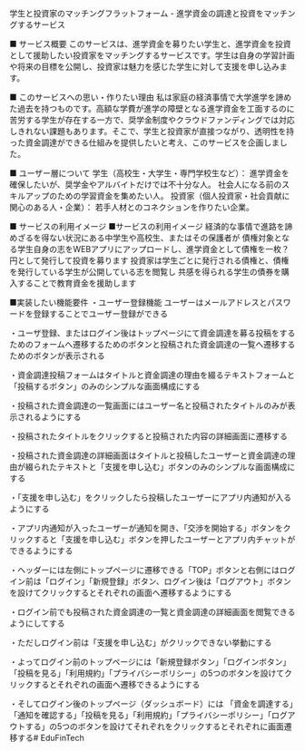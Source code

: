 学生と投資家のマッチングフラットフォーム - 進学資金の調達と投資をマッチングするサービス

■ サービス概要
このサービスは、進学資金を募りたい学生と、進学資金を投資として援助したい投資家をマッチングするサービスです。学生は自身の学習計画や将来の目標を公開し、投資家は魅力を感じた学生に対して支援を申し込みます。

■ このサービスへの思い・作りたい理由
私は家庭の経済事情で大学進学を諦めた過去を持つものです。高額な学費が進学の障壁となる進学資金を工面するのに苦労する学生が存在する一方で、奨学金制度やクラウドファンディングでは対応しきれない課題もあります。そこで、学生と投資家が直接つながり、透明性を持った資金調達ができる仕組みを提供したいと考え、このサービスを企画しました。

■ ユーザー層について
学生（高校生・大学生・専門学校生など）： 進学資金を確保したいが、奨学金やアルバイトだけでは不十分な人。 社会人になる前のスキルアップのための学習資金を集めたい人。 投資家（個人投資家・社会貢献に関心のある人・企業）： 若手人材とのコネクションを作りたい企業。

■ サービスの利用イメージ
■サービスの利用イメージ 経済的な事情で進路を諦めざるを得ない状況にある中学生や高校生、またはその保護者が 債権対象となる学生自身の志をWEBアプリにアップロードし、進学資金として債権を一枚？円として発行して投資を募ります 投資家は学生ごとに発行される債権と、債権を発行している学生が公開している志を閲覧し 共感を得られる学生の債券を購入することで教育資金を援助します

■実装したい機能要件
・ユーザー登録機能 ユーザーはメールアドレスとパスワードを登録することでユーザー登録ができる

・ユーザ登録、またはログイン後はトップページにて資金調達を募る投稿をするためのフォームへ遷移するためのボタンと投稿された資金調達の一覧へ遷移するためのボタンが表示される

・資金調達投稿フォームはタイトルと資金調達の理由を綴るテキストフォームと「投稿するボタン」のみのシンプルな画面構成にする

・投稿された資金調達の一覧画面にはユーザー名と投稿されたタイトルのみが表示されるようにする

・投稿されたタイトルをクリックすると投稿された内容の詳細画面に遷移する

・投稿された資金調達の詳細画面はタイトルと投稿したユーザーと資金調達の理由が綴られたテキストと「支援を申し込む」ボタンのみのシンプルな画面構成にする

・「支援を申し込む」をクリックしたら投稿したユーザーにアプリ内通知が入るようにする

・アプリ内通知が入ったユーザーが通知を開き、「交渉を開始する」ボタンをクリックすると「支援を申し込む」ボタンを押したユーザーとアプリ内チャットができるようにする

・ヘッダーには左側にトップページに遷移できる「TOP」ボタンと右側にはログイン前は「ログイン」「新規登録」ボタン、ログイン後は「ログアウト」ボタンを設けてクリックするとそれぞれの画面へ遷移するようにする

・ログイン前でも投稿された資金調達の一覧と資金調達の詳細画面を閲覧できるようにしてする

・ただしログイン前は「支援を申し込む」がクリックできない挙動にする

・よってログイン前のトップページには「新規登録ボタン」「ログインボタン」「投稿を見る」「利用規約」「プライバシーポリシー」の5つのボタンを設けてクリックするとそれぞれの画面へ遷移できるようにする

・そしてログイン後のトップページ（ダッシュボード）には 「資金を調達する」「通知を確認する」「投稿を見る」「利用規約」「プライバシーポリシー」「ログアウトする」の5つのボタンを設けてそれぞれをクリックするとそれぞれに画面遷移する# EduFinTech
